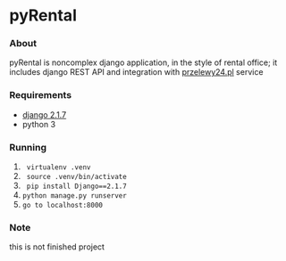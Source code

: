 # pyRental 

### About
pyRental is noncomplex django application, in the style of rental office; it includes django REST API and integration with [przelewy24.pl](https://www.przelewy24.pl/) service

### Requirements
* [django 2.1.7](https://docs.djangoproject.com/en/2.1/)
* python 3



### Running
1. ``` virtualenv .venv```
2. ``` source .venv/bin/activate```
3. ``` pip install Django==2.1.7```
4. ```python manage.py runserver```
5. ```go to localhost:8000```

### Note
this is not finished project
